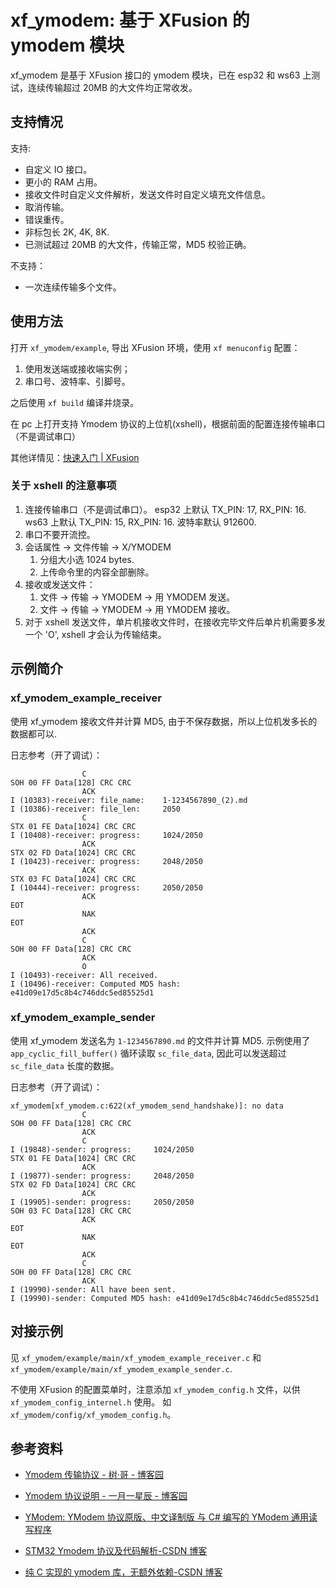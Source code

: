 # xf_ymodem: 基于 XFusion 的 ymodem 模块

xf_ymodem 是基于 XFusion 接口的 ymodem 模块，已在 esp32 和 ws63 上测试，连续传输超过 20MB 的大文件均正常收发。

## 支持情况

支持:

- 自定义 IO 接口。
- 更小的 RAM 占用。
- 接收文件时自定义文件解析，发送文件时自定义填充文件信息。
- 取消传输。
- 错误重传。
- 非标包长 2K, 4K, 8K.
- 已测试超过 20MB 的大文件，传输正常，MD5 校验正确。

不支持：

- 一次连续传输多个文件。

## 使用方法

打开 `xf_ymodem/example`, 导出 XFusion 环境，使用 `xf menuconfig` 配置：

1.  使用发送端或接收端实例；
1.  串口号、波特率、引脚号。

之后使用 `xf build` 编译并烧录。

在 pc 上打开支持 Ymodem 协议的上位机(xshell)，根据前面的配置连接传输串口（不是调试串口）

其他详情见：[快速入门 | XFusion](https://www.coral-zone.cc/#/document?path=/document/)

### 关于 xshell 的注意事项

1.  连接传输串口（不是调试串口）。
    esp32 上默认 TX_PIN: 17, RX_PIN: 16.
    ws63 上默认 TX_PIN: 15, RX_PIN: 16.
    波特率默认 912600.
1.  串口不要开流控。
1.  会话属性 -> 文件传输 -> X/YMODEM
    1.  分组大小选 1024 bytes.
    1.  上传命令里的内容全部删除。
1.  接收或发送文件：
    1.  文件 -> 传输 -> YMODEM -> 用 YMODEM 发送。
    1.  文件 -> 传输 -> YMODEM -> 用 YMODEM 接收。
1.  对于 xshell 发送文件，单片机接收文件时，在接收完毕文件后单片机需要多发一个 'O', xshell 才会认为传输结束。

## 示例简介

### xf_ymodem_example_receiver

使用 xf_ymodem 接收文件并计算 MD5, 由于不保存数据，所以上位机发多长的数据都可以.

日志参考（开了调试）：

```
				C
SOH 00 FF Data[128] CRC CRC
				ACK
I (10383)-receiver: file_name:    1-1234567890_(2).md
I (10386)-receiver: file_len:     2050
				C
STX 01 FE Data[1024] CRC CRC
I (10408)-receiver: progress:     1024/2050
				ACK
STX 02 FD Data[1024] CRC CRC
I (10423)-receiver: progress:     2048/2050
				ACK
STX 03 FC Data[1024] CRC CRC
I (10444)-receiver: progress:     2050/2050
				ACK
EOT
				NAK
EOT
				ACK
				C
SOH 00 FF Data[128] CRC CRC
				ACK
				O
I (10493)-receiver: All received.
I (10496)-receiver: Computed MD5 hash: e41d09e17d5c8b4c746ddc5ed85525d1
```

### xf_ymodem_example_sender

使用 xf_ymodem 发送名为 `1-1234567890.md` 的文件并计算 MD5. 示例使用了 `app_cyclic_fill_buffer()` 循环读取 `sc_file_data`, 因此可以发送超过 `sc_file_data` 长度的数据。

日志参考（开了调试）：

```
xf_ymodem[xf_ymodem.c:622(xf_ymodem_send_handshake)]: no data
				C
SOH 00 FF Data[128] CRC CRC
				ACK
				C
I (19848)-sender: progress:     1024/2050
STX 01 FE Data[1024] CRC CRC
				ACK
I (19877)-sender: progress:     2048/2050
STX 02 FD Data[1024] CRC CRC
				ACK
I (19905)-sender: progress:     2050/2050
SOH 03 FC Data[128] CRC CRC
				ACK
EOT
				NAK
EOT
				ACK
				C
SOH 00 FF Data[128] CRC CRC
				ACK
I (19990)-sender: All have been sent.
I (19990)-sender: Computed MD5 hash: e41d09e17d5c8b4c746ddc5ed85525d1
```

## 对接示例

见 `xf_ymodem/example/main/xf_ymodem_example_receiver.c` 和 `xf_ymodem/example/main/xf_ymodem_example_sender.c`.

不使用 XFusion 的配置菜单时，注意添加 `xf_ymodem_config.h` 文件，以供 `xf_ymodem_config_internel.h` 使用。
如 `xf_ymodem/config/xf_ymodem_config.h`。

## 参考资料

- [Ymodem 传输协议 - 树·哥 - 博客园](https://www.cnblogs.com/zzssdd2/p/15418778.html)

- [Ymodem 协议说明 - 一月一星辰 - 博客园](https://www.cnblogs.com/tangwc/p/18276156)

- [YModem: YModem 协议原版、中文译制版 与 C# 编写的 YModem 通用读写程序](https://gitee.com/miuser00/ymodemwin)

- [STM32 Ymodem 协议及代码解析-CSDN 博客](https://blog.csdn.net/u012993936/article/details/125102816)

- [纯 C 实现的 ymodem 库，无额外依赖-CSDN 博客](https://blog.csdn.net/qq_40824852/article/details/139661772)
